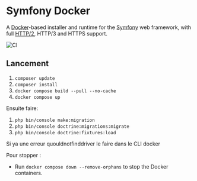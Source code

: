# Symfony Docker

A [Docker](https://www.docker.com/)-based installer and runtime for the [Symfony](https://symfony.com) web framework, with full [HTTP/2](https://symfony.com/doc/current/weblink.html), HTTP/3 and HTTPS support.

![CI](https://github.com/dunglas/symfony-docker/workflows/CI/badge.svg)

## Lancement

1. `composer update`
2. `composer install`
3. `docker compose build --pull --no-cache`
4. `docker compose up`

Ensuite faire:

1. `php bin/console make:migration`
2. `php bin/console doctrine:migrations:migrate`
3. `php bin/console doctrine:fixtures:load`

Si ya une erreur quouldnotfinddriver le faire dans le CLI docker

Pour stopper :

-   Run `docker compose down --remove-orphans` to stop the Docker containers.
